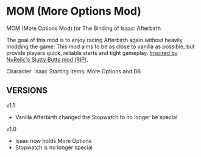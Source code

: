 # MOM (More Options Mod)
MOM (More Options Mod) for The Binding of Isaac: Afterbirth

The goal of this mod is to enjoy racing Afterbirth again without heavily modding the game. This mod aims to be as close to vanilla as possible, but provide players quick, reliable starts and tight gameplay. [Inspired by NuRelic's Slutty Butts mod (RIP)](https://github.com/NuRelic/TheBindingOfIsaac-Afterbirth-SluttyButts).

Character: Isaac
Starting Items: More Options and D6

## VERSIONS

v1.1

* Vanilla Afterbirth changed the Stopwatch to no longer be special

v1.0

* Isaac now holds More Options
* Stopwatch is no longer special
